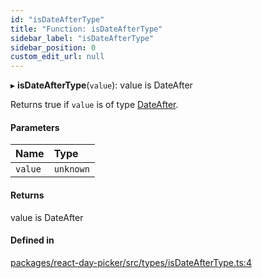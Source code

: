 ```yaml
---
id: "isDateAfterType"
title: "Function: isDateAfterType"
sidebar_label: "isDateAfterType"
sidebar_position: 0
custom_edit_url: null
---
```


▸ **isDateAfterType**(`value`): value is DateAfter

Returns true if `value` is of type [DateAfter](../types/DateAfter).

#### Parameters

| Name | Type |
| :------ | :------ |
| `value` | `unknown` |

#### Returns

value is DateAfter

#### Defined in

[packages/react-day-picker/src/types/isDateAfterType.ts:4](https://github.com/gpbl/react-day-picker/blob/b5db746c/packages/react-day-picker/src/types/isDateAfterType.ts#L4)
